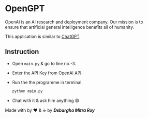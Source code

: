 # OpenGPT

OpenAI is an AI research and deployment company. Our mission is to ensure that artificial general intelligence benefits all of humanity.

This application is similar to <a href="https://chat.openai.com/chat">ChatGPT</a>.

## Instruction

- Open `main.py` & go to line no.-3.

- Enter the API Key from <a href="https://platform.openai.com/account/api-keys">OpenAI API</a>.

- Run the the programme in terminal.
  ```bash
  python main.py
  ```

- Chat with it & ask him anything 😄

Made with by ❤️ & ☕ by ***Debargha Mitra Roy***